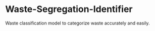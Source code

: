 # Waste-Segregation-Identifier
Waste classification model to categorize waste accurately and easily.
